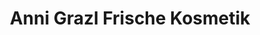 ---
title: "Anni Grazl Frische Kosmetik"
url: /memmingen/anni-grazl-frische-kosmetik/
shop: Kosmetik
---
